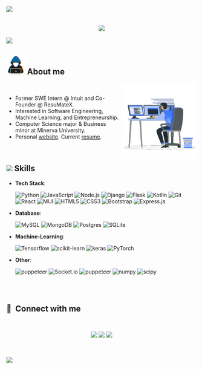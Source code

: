 <img src="https://user-images.githubusercontent.com/73097560/115834477-dbab4500-a447-11eb-908a-139a6edaec5c.gif"><br><br>
<p align="center">
  <a href="https://github.com/DenverCoder1/readme-typing-svg"><img src="https://readme-typing-svg.herokuapp.com?font=Time+New+Roman&color=cyan&size=25&duration=2500&pause=1500&center=true&vCenter=true&width=600&height=70&lines=Hi,+I+am+Djordje+Ristic!;"></a>
</p>
<img src="https://user-images.githubusercontent.com/73097560/115834477-dbab4500-a447-11eb-908a-139a6edaec5c.gif"><br>

	
## <picture><img src = "https://github.com/0xAbdulKhalid/0xAbdulKhalid/raw/main/assets/mdImages/about_me.gif" width = 50px></picture> **About me**

<picture> <img align="right" src="https://github.com/0xAbdulKhalid/0xAbdulKhalid/raw/main/assets/mdImages/Right_Side.gif" width = 200px></picture>

<br>

- Former SWE Intern @ Intuit and Co-Founder @ ResuMateX.
- Interested in Software Engineering, Machine Learning, and Entrepreneurship.
- Computer Science major & Business minor at Minerva University.
- Personal [website](https://www.djordjeristic.com). Current [resume](https://drive.google.com/file/d/1P8P8xKvHgzqDjVz7OgxAHqdqvegpM_rw/view?usp=sharing).
<br><br><br>


## <img src="https://media2.giphy.com/media/QssGEmpkyEOhBCb7e1/giphy.gif?cid=ecf05e47a0n3gi1bfqntqmob8g9aid1oyj2wr3ds3mg700bl&rid=giphy.gif" width ="25"><b> Skills</b>

<p align="center">

- **Tech Stack**:

    ![Python](https://img.shields.io/badge/Python%20-%2314354C.svg?style=for-the-badge&logo=python&logoColor=white)
    ![JavaScript](https://img.shields.io/badge/JavaScript%20-%23F7DF1E.svg?style=for-the-badge&logo=javascript&logoColor=black)
    ![Node.js](https://img.shields.io/badge/Node.js-43853D?style=for-the-badge&logo=node.js&logoColor=white)
    ![Django](https://img.shields.io/badge/Django-092E20?style=for-the-badge&logo=django&logoColor=white)
    ![Flask](https://img.shields.io/badge/flask-%23000.svg?style=for-the-badge&logo=flask&logoColor=white) 
    ![Kotlin](https://img.shields.io/badge/Kotlin-0095D5?&style=for-the-badge&logo=kotlin&logoColor=white)
    ![Git](https://img.shields.io/badge/git-%23F05033.svg?style=for-the-badge&logo=git&logoColor=white)
    ![React](https://img.shields.io/badge/react-%2320232a.svg?style=for-the-badge&logo=react&logoColor=%2361DAFB)
    ![MUI](https://img.shields.io/badge/MUI-%230081CB.svg?style=for-the-badge&logo=mui&logoColor=white)
    ![HTML5](https://img.shields.io/badge/HTML5%20-%23E34F26.svg?style=for-the-badge&logo=html5&logoColor=white)
    ![CSS3](https://img.shields.io/badge/CSS%20-%231572B6.svg?style=for-the-badge&logo=css3&logoColor=white)
    ![Bootstrap](https://img.shields.io/badge/Bootstrap-563D7C?style=for-the-badge&logo=bootstrap&logoColor=white)
    ![Express.js](https://img.shields.io/badge/Express.js-404D59?style=for-the-badge)


- **Database**:

    ![MySQL](https://img.shields.io/badge/MySQL-00000F?style=for-the-badge&logo=mysql&logoColor=white)
    ![MongoDB](https://img.shields.io/badge/MongoDB-4EA94B?style=for-the-badge&logo=mongodb&logoColor=white)
    ![Postgres](https://img.shields.io/badge/postgres-%23316192.svg?style=for-the-badge&logo=postgresql&logoColor=white)
    ![SQLite](https://img.shields.io/badge/sqlite-%2307405e.svg?style=for-the-badge&logo=sqlite&logoColor=white)
    
- **Machine-Learning**:
	
    ![Tensorflow](https://img.shields.io/badge/TensorFlow-FF6F00?style=for-the-badge&logo=tensorflow&logoColor=white)
    <img src="https://a11ybadges.com/badge?logo=scikitlearn" alt="scikit-learn" height="28"/>
    <img src="https://a11ybadges.com/badge?logo=keras" alt="keras" height="28"/>
    <img src="https://a11ybadges.com/badge?logo=pytorch" alt="PyTorch" height="28"/>
	
- **Other**:
	
	<img src="https://a11ybadges.com/badge?logo=pandas" alt="puppeteer" height="28"/>
	<img src="https://img.shields.io/badge/Socket.io-black?style=for-the-badge&logo=socket.io&badgeColor=010101" alt="Socket.io" height="28"/>
	<img src="https://a11ybadges.com/badge?logo=puppeteer" alt="puppeteer" height="28"/>
	<img src="https://a11ybadges.com/badge?logo=numpy" alt="numpy" height="28"/>
	<img src="https://a11ybadges.com/badge?logo=scipy" alt="scipy" height="28"/>
</p> 

<br>
<br>




## :link: &nbsp;Connect with me
<br>
<div align="center">
<p align="center">
<a href="https://www.linkedin.com/in/djordjeristic/"><img src="https://img.shields.io/badge/-Djordje%20Ristic-0077B5?style=for-the-badge&logo=Linkedin&logoColor=white"/></a>
<a href="https://www.djordjeristic.com"><img src="https://img.shields.io/badge/-djordjeristic.com-3423A6?style=for-the-badge&logo=Google-Chrome&logoColor=white"/></a>
<a href="https://twitter.com/itsdjordje"><img src="https://img.shields.io/badge/-itsdjordje-1DA1F2?style=for-the-badge&logo=twitter&logoColor=white"/></a>
</p>
</a>
</div>
<br>
<br>
<img src="https://user-images.githubusercontent.com/73097560/115834477-dbab4500-a447-11eb-908a-139a6edaec5c.gif">

<!--
## <img src="https://media.giphy.com/media/iY8CRBdQXODJSCERIr/giphy.gif" width="35"><b> Github Stats </b>
<div align="center">
<a href="https://github.com/anuraghazra/github-readme-stats">
  <img align="center" src="https://github-readme-stats.vercel.app/api/top-langs/?username=risticdjordje&theme=github_dark&layout=compact" />
</a>
<a href="https://github.com/anuraghazra/github-readme-stats">
  <img align="center" src="https://github-readme-stats.vercel.app/api?username=risticdjordje&include_all_commits=true&show_icons=true&theme=github_dark&hide=contribs&count_private=true" />
</a>
</div>
-->



